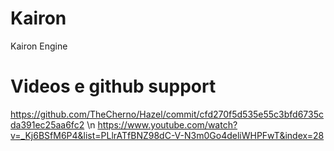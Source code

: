 # Kairon
Kairon Engine

# Videos e github support
https://github.com/TheCherno/Hazel/commit/cfd270f5d535e55c3bfd6735cda391ec25aa6fc2 \n
https://www.youtube.com/watch?v=_Kj6BSfM6P4&list=PLlrATfBNZ98dC-V-N3m0Go4deliWHPFwT&index=28
